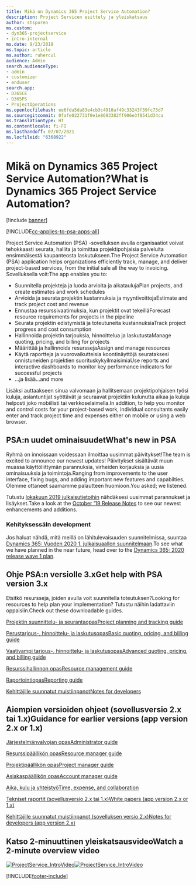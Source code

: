 ```yaml
---
title: Mikä on Dynamics 365 Project Service Automation?
description: Project Servicen esittely ja yleiskatsaus
author: stsporen
ms.custom:
- dyn365-projectservice
- intro-internal
ms.date: 9/23/2019
ms.topic: article
ms.author: ruhercul
audience: Admin
search.audienceType:
- admin
- customizer
- enduser
search.app:
- D365CE
- D365PS
- ProjectOperations
ms.openlocfilehash: ee6fda5da83e4cb3c4910af49c33243f39fc73d7
ms.sourcegitcommit: 0fafe022731f0e1e8693382ff906e3f8541d34ca
ms.translationtype: HT
ms.contentlocale: fi-FI
ms.lasthandoff: 07/07/2021
ms.locfileid: "6368922"
---
```

# <a name="what-is-dynamics-365-project-service-automation"></a><span data-ttu-id="56911-103">Mikä on Dynamics 365 Project Service Automation?</span><span class="sxs-lookup"><span data-stu-id="56911-103">What is Dynamics 365 Project Service Automation?</span></span>

[!include [banner](../includes/psa-now-project-operations.md)]

[!INCLUDE[cc-applies-to-psa-apps-all](../includes/cc-applies-to-psa-apps-all.md)]

<span data-ttu-id="56911-104">Project Service Automation (PSA) -sovelluksen avulla organisaatiot voivat tehokkaasti seurata, hallita ja toimittaa projektipohjaisia palveluita ensimmäisestä kaupanteosta laskutukseen.</span><span class="sxs-lookup"><span data-stu-id="56911-104">The Project Service Automation (PSA) application helps organizations efficiently track, manage, and deliver project-based services, from the initial sale all the way to invoicing.</span></span> <span data-ttu-id="56911-105">Sovelluksella voit:</span><span class="sxs-lookup"><span data-stu-id="56911-105">The app enables you to:</span></span>

- <span data-ttu-id="56911-106">Suunnitella projekteja ja luoda arvioita ja aikatauluja</span><span class="sxs-lookup"><span data-stu-id="56911-106">Plan projects, and create estimates and work schedules</span></span>
- <span data-ttu-id="56911-107">Arvioida ja seurata projektin kustannuksia ja myyntivoittoja</span><span class="sxs-lookup"><span data-stu-id="56911-107">Estimate and track project cost and revenue</span></span>
- <span data-ttu-id="56911-108">Ennustaa resurssivaatimuksia, kun projektit ovat tekeillä</span><span class="sxs-lookup"><span data-stu-id="56911-108">Forecast resource requirements for projects in the pipeline</span></span>
- <span data-ttu-id="56911-109">Seurata projektin edistymistä ja toteutuneita kustannuksia</span><span class="sxs-lookup"><span data-stu-id="56911-109">Track project progress and cost consumption</span></span>
- <span data-ttu-id="56911-110">Hallinnoida projektin tarjouksia, hinnoittelua ja laskutusta</span><span class="sxs-lookup"><span data-stu-id="56911-110">Manage quoting, pricing, and billing for projects</span></span>
- <span data-ttu-id="56911-111">Määrittää ja hallinnoida resursseja</span><span class="sxs-lookup"><span data-stu-id="56911-111">Assign and manage resources</span></span>
- <span data-ttu-id="56911-112">Käytä raportteja ja vuorovaikutteisia koontinäyttöjä seurataksesi onnistuneiden projektien suorituskykyilmaisimia</span><span class="sxs-lookup"><span data-stu-id="56911-112">Use reports and interactive dashboards to monitor key performance indicators for successful projects</span></span>
- <span data-ttu-id="56911-113">...ja lisää</span><span class="sxs-lookup"><span data-stu-id="56911-113">...and more</span></span>

<span data-ttu-id="56911-114">Lisäksi auttaakseen sinua valvomaan ja hallitsemaan projektipohjaisen työsi kuluja, asiantuntijat syöttävät ja seuraavat projektiin kulunutta aikaa ja kuluja helposti joko mobiilisti tai verkkoselaimella.</span><span class="sxs-lookup"><span data-stu-id="56911-114">In addition, to help you monitor and control costs for your project-based work, individual consultants easily enter and track project time and expenses either on mobile or using a web browser.</span></span>

## <a name="whats-new-in-psa"></a><span data-ttu-id="56911-115">PSA:n uudet ominaisuudet</span><span class="sxs-lookup"><span data-stu-id="56911-115">What's new in PSA</span></span>
<span data-ttu-id="56911-116">Ryhmä on innoissaan voidessaan ilmoittaa uusimmat päivitykset!</span><span class="sxs-lookup"><span data-stu-id="56911-116">The team is excited to announce our newest updates!</span></span> <span data-ttu-id="56911-117">Päivitykset sisältävät muun muassa käyttöliittymän parannuksia, virheiden korjauksia ja uusia ominaisuuksia ja toimintoja.</span><span class="sxs-lookup"><span data-stu-id="56911-117">Ranging from improvements to the user interface, fixing bugs, and adding important new features and capabilties.</span></span> <span data-ttu-id="56911-118">Olemme ottaneet saamamme palautteen huomioon.</span><span class="sxs-lookup"><span data-stu-id="56911-118">You asked; we listened.</span></span>

<span data-ttu-id="56911-119">Tutustu [lokakuun 2019 julkaisutietoihin](/dynamics365-release-plan/2019wave2/index) nähdäksesi uusimmat parannukset ja lisäykset.</span><span class="sxs-lookup"><span data-stu-id="56911-119">Take a look at the [October '19 Release Notes](/dynamics365-release-plan/2019wave2/index) to see our newest enhancements and additions.</span></span>

### <a name="in-development"></a><span data-ttu-id="56911-120">Kehityksessä</span><span class="sxs-lookup"><span data-stu-id="56911-120">In development</span></span>
<span data-ttu-id="56911-121">Jos haluat nähdä, mitä meillä on lähitulevaisuuden suunnitelmissa, suuntaa [Dynamics 365: Vuoden 2020 1. julkaisuaallon suunnitelmaan](/dynamics365-release-plan/2020wave1/index).</span><span class="sxs-lookup"><span data-stu-id="56911-121">To see what we have planned in the near future, head over to the [Dynamics 365: 2020 release wave 1 plan](/dynamics365-release-plan/2020wave1/index).</span></span>

## <a name="get-help-with-psa-version-3x"></a><span data-ttu-id="56911-122">Ohje PSA:n versiolle 3.x</span><span class="sxs-lookup"><span data-stu-id="56911-122">Get help with PSA version 3.x</span></span>
<span data-ttu-id="56911-123">Etsitkö resursseja, joiden avulla voit suunnitella toteutuksen?</span><span class="sxs-lookup"><span data-stu-id="56911-123">Looking for resources to help plan your implementation?</span></span> <span data-ttu-id="56911-124">Tutustu näihin ladattaviin oppaisiin.</span><span class="sxs-lookup"><span data-stu-id="56911-124">Check out these downloadable guides.</span></span>

 [<span data-ttu-id="56911-125">Projektin suunnittelu- ja seurantaopas</span><span class="sxs-lookup"><span data-stu-id="56911-125">Project planning and tracking guide</span></span>](../psa/implementation-guides/project-planning-tracking.md)

 [<span data-ttu-id="56911-126">Perustarjous-, hinnoittelu- ja laskutusopas</span><span class="sxs-lookup"><span data-stu-id="56911-126">Basic quoting, pricing, and billing guide</span></span>](../psa/implementation-guides/begin-quoting-pricing-billing.md)

 [<span data-ttu-id="56911-127">Vaativampi tarjous-, hinnoittelu- ja laskutusopas</span><span class="sxs-lookup"><span data-stu-id="56911-127">Advanced quoting, pricing, and billing guide</span></span>](../psa/implementation-guides/adv-quoting-pricing-billing.md)

 [<span data-ttu-id="56911-128">Resurssihallinnon opas</span><span class="sxs-lookup"><span data-stu-id="56911-128">Resource management guide</span></span>](../psa/implementation-guides/resource-management-guide.md)

 [<span data-ttu-id="56911-129">Raportointiopas</span><span class="sxs-lookup"><span data-stu-id="56911-129">Reporting guide</span></span>](../psa/implementation-guides/reporting-guide.md)

 [<span data-ttu-id="56911-130">Kehittäjille suunnatut muistiinpanot</span><span class="sxs-lookup"><span data-stu-id="56911-130">Notes for developers</span></span>](../psa/developer-guides/overview-dev-notes-v3.x.md)

## <a name="guidance-for-earlier-versions-app-version-2x-or-1x"></a><span data-ttu-id="56911-131">Aiempien versioiden ohjeet (sovellusversio 2.x tai 1.x)</span><span class="sxs-lookup"><span data-stu-id="56911-131">Guidance for earlier versions (app version 2.x or 1.x)</span></span>
 [<span data-ttu-id="56911-132">Järjestelmänvalvojan opas</span><span class="sxs-lookup"><span data-stu-id="56911-132">Administrator guide</span></span>](../psa/admin-guide.md)

 [<span data-ttu-id="56911-133">Resurssipäällikön opas</span><span class="sxs-lookup"><span data-stu-id="56911-133">Resource manager guide</span></span>](../psa/resource-manager-guide.md)

 [<span data-ttu-id="56911-134">Projektipäällikön opas</span><span class="sxs-lookup"><span data-stu-id="56911-134">Project manager guide</span></span>](../psa/project-manager-guide.md)

 [<span data-ttu-id="56911-135">Asiakaspäällikön opas</span><span class="sxs-lookup"><span data-stu-id="56911-135">Account manager guide</span></span>](../psa/account-manager-guide.md)

 [<span data-ttu-id="56911-136">Aika, kulu ja yhteistyö</span><span class="sxs-lookup"><span data-stu-id="56911-136">Time, expense, and collaboration</span></span>](../psa/time-expense-collaboration-guide.md)

 [<span data-ttu-id="56911-137">Tekniset raportit (sovellusversio 2.x tai 1.x)</span><span class="sxs-lookup"><span data-stu-id="56911-137">White papers (app version 2.x or 1.x)</span></span>](../psa/white-papers.md)

 [<span data-ttu-id="56911-138">Kehittäjille suunnatut muistiinpanot (sovelluksen versio 2.x)</span><span class="sxs-lookup"><span data-stu-id="56911-138">Notes for developers (app version 2.x)</span></span>](../psa/developer-guides/add-custom-qoi-forms-v2.x.md)

 ## <a name="watch-a-2-minute-overview-video"></a><span data-ttu-id="56911-139">Katso 2-minuuttinen yleiskatsausvideo</span><span class="sxs-lookup"><span data-stu-id="56911-139">Watch a 2-minute overview video</span></span>
 <a name="heroArea"></a> <span data-ttu-id="56911-140">[![ProjectService_IntroVideo](../psa/media/project-service-intro-video.png "ProjectService_IntroVideo")](https://go.microsoft.com/fwlink/p/?LinkId=799457)</span><span class="sxs-lookup"><span data-stu-id="56911-140">[![ProjectService_IntroVideo](../psa/media/project-service-intro-video.png "ProjectService_IntroVideo")](https://go.microsoft.com/fwlink/p/?LinkId=799457)</span></span>




[!INCLUDE[footer-include](../includes/footer-banner.md)]